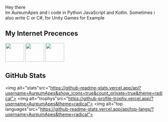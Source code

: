 <link rel="stylesheet" href="./css/main.css">

Hey there <br>
Im AureumApes and i code in Python JavaScript and Kotlin.
Sometimes i also write C or C#, for Unity Games for Example


## My Internet Precences
<span>
<a href="https://discord.com/users/608920482284306434"><img height="60" width="60" src="https://cdn.jsdelivr.net/npm/simple-icons@v4/icons/discord.svg"/></a>
 <a href="https://steamcommunity.com/id/AureumApes/"><img height="60" width="60" src="https://cdn.jsdelivr.net/npm/simple-icons@4.22.0/icons/steam.svg"></a>
 <a href="https://www.reddit.com/user/AureumApes"><img height="60" width="60" src="https://cdn.jsdelivr.net/npm/simple-icons@4.22.0/icons/reddit.svg"></a>
</span>

## GitHub Stats 
<img alt="stats"src="https://github-readme-stats.vercel.app/api?username=AureumApes&show_icons=true&count_private=true&theme=radical">
<img alt="trophys"src="https://github-profile-trophy.vercel.app/?username=AureumApes&theme=radical">
<img alt="top languages"src="https://github-readme-stats.vercel.app/api/top-langs/?username=AureumApes&theme=radical">

